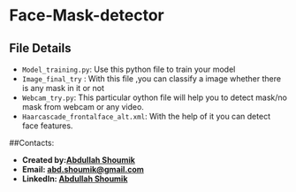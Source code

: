 # Face-Mask-detector
## File Details
* `Model_training.py`: Use this python file to train your model
* `Image_final_try` : With this file ,you can classify a image whether there is any mask in it or not
* `Webcam_try.py`: This particular oython file will help you to detect mask/no mask from webcam or any video.
* `Haarcascade_frontalface_alt.xml`: With the help of it you can detect face features.

##Contacts:
* **Created by:[Abdullah Shoumik](https://github.com/abd-shoumik)**
* **Email: abd.shoumik@gmail.com**
* **LinkedIn: [Abdullah Shoumik](https://www.linkedin.com/in/abdullah-shoumik-7a0b36135/)**
